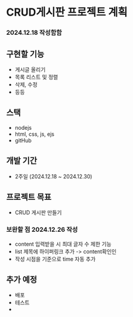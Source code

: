 # CRUD게시판 프로젝트 계획

### 2024.12.18 작성함함

## 구현할 기능
- 게시글 올리기
- 목록 리스트 및 정렬
- 삭제, 수정
- 등등

## 스택
- nodejs
- html, css, js, ejs
- gitHub

## 개발 기간
- 2주일 (2024.12.18 ~ 2024.12.30)

## 프로젝트 목표
- CRUD 게시판 만들기

### 보완할 점 2024.12.26 작성
- content 입력받을 시 최대 글자 수 제한 기능
- list 제목에 하이퍼링크 추가 -> content확인인
- 작성 시점을 기준으로 time 자동 추가


## 추가 예정

- 배포
- 테스트
- 


